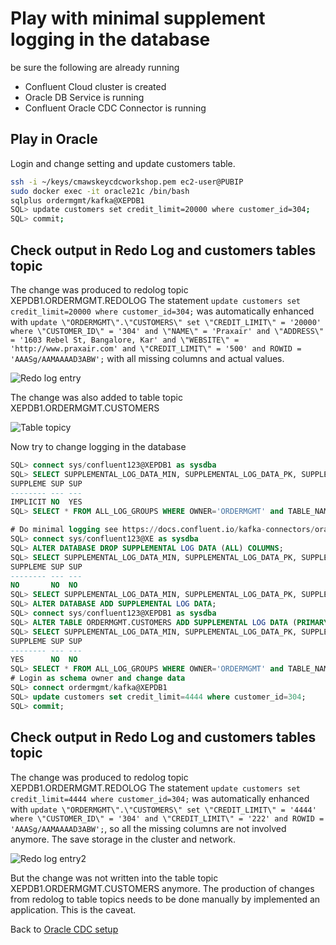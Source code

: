 # Play with minimal supplement logging in the database

be sure the following are already running

* Confluent Cloud cluster is created
* Oracle DB Service is running
* Confluent Oracle CDC Connector is running

## Play in Oracle

Login and change setting and update customers table.

```bash
ssh -i ~/keys/cmawskeycdcworkshop.pem ec2-user@PUBIP
sudo docker exec -it oracle21c /bin/bash
sqlplus ordermgmt/kafka@XEPDB1
SQL> update customers set credit_limit=20000 where customer_id=304;
SQL> commit;
``` 

##  Check output in Redo Log and customers tables topic

The change was produced to redolog topic XEPDB1.ORDERMGMT.REDOLOG
The statement `update customers set credit_limit=20000 where customer_id=304;` was automatically enhanced with `update \"ORDERMGMT\".\"CUSTOMERS\" set \"CREDIT_LIMIT\" = '20000' where \"CUSTOMER_ID\" = '304' and \"NAME\" = 'Praxair' and \"ADDRESS\" = '1603 Rebel St, Bangalore, Kar' and \"WEBSITE\" = 'http://www.praxair.com' and \"CREDIT_LIMIT\" = '500' and ROWID = 'AAASg/AAMAAAAD3ABW';` with all missing columns and actual values.

![Redo log entry](img/redolog_entry.png)


The change was also added to table topic XEPDB1.ORDERMGMT.CUSTOMERS

![Table topicy](img/change2table_topic.png)

Now try to change logging in the database

```SQL
SQL> connect sys/confluent123@XEPDB1 as sysdba
SQL> SELECT SUPPLEMENTAL_LOG_DATA_MIN, SUPPLEMENTAL_LOG_DATA_PK, SUPPLEMENTAL_LOG_DATA_ALL FROM V$DATABASE;
SUPPLEME SUP SUP
-------- --- ---
IMPLICIT NO  YES
SQL> SELECT * FROM ALL_LOG_GROUPS WHERE OWNER='ORDERMGMT' and TABLE_NAME='CUSTOMERS';

# Do minimal logging see https://docs.confluent.io/kafka-connectors/oracle-cdc/current/minimal-supplemental-logging.html
SQL> connect sys/confluent123@XE as sysdba
SQL> ALTER DATABASE DROP SUPPLEMENTAL LOG DATA (ALL) COLUMNS;
SQL> SELECT SUPPLEMENTAL_LOG_DATA_MIN, SUPPLEMENTAL_LOG_DATA_PK, SUPPLEMENTAL_LOG_DATA_ALL FROM V$DATABASE;
SUPPLEME SUP SUP
-------- --- ---
NO       NO  NO
SQL> SELECT SUPPLEMENTAL_LOG_DATA_MIN, SUPPLEMENTAL_LOG_DATA_PK, SUPPLEMENTAL_LOG_DATA_ALL FROM V$DATABASE;
SQL> ALTER DATABASE ADD SUPPLEMENTAL LOG DATA;
SQL> connect sys/confluent123@XEPDB1 as sysdba
SQL> ALTER TABLE ORDERMGMT.CUSTOMERS ADD SUPPLEMENTAL LOG DATA (PRIMARY KEY) COLUMNS;
SQL> SELECT SUPPLEMENTAL_LOG_DATA_MIN, SUPPLEMENTAL_LOG_DATA_PK, SUPPLEMENTAL_LOG_DATA_ALL FROM V$DATABASE;
SUPPLEME SUP SUP
-------- --- ---
YES      NO  NO
SQL> SELECT * FROM ALL_LOG_GROUPS WHERE OWNER='ORDERMGMT' and TABLE_NAME='CUSTOMERS';
# Login as schema owner and change data
SQL> connect ordermgmt/kafka@XEPDB1
SQL> update customers set credit_limit=4444 where customer_id=304;
SQL> commit;
```

## Check output in Redo Log and customers tables topic

The change was produced to redolog topic XEPDB1.ORDERMGMT.REDOLOG
The statement `update customers set credit_limit=4444 where customer_id=304;` was automatically enhanced with `update \"ORDERMGMT\".\"CUSTOMERS\" set \"CREDIT_LIMIT\" = '4444' where \"CUSTOMER_ID\" = '304' and \"CREDIT_LIMIT\" = '222' and ROWID = 'AAASg/AAMAAAAD3ABW';`, so all the missing columns are not involved anymore. The save storage in the cluster and network.

![Redo log entry2](img/redolog_entry2.png)

But the change was not written into the table topic XEPDB1.ORDERMGMT.CUSTOMERS anymore. The production of changes from redolog to table topics needs to be done manually by implemented an application. This is the caveat.

Back to [Oracle CDC setup](README.md)